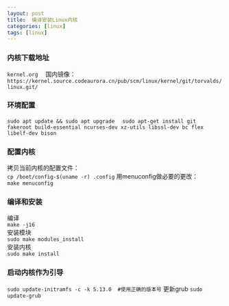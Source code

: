 ```yaml
---
layout: post
title:  编译安装Linux内核
categories: [linux]
tags: [linux]
---
```


### 内核下载地址
`kernel.org  `
国内镜像：`https://kernel.source.codeaurora.cn/pub/scm/linux/kernel/git/torvalds/linux.git/`
### 环境配置
`sudo apt update && sudo apt upgrade  `
`sudo apt-get install git fakeroot build-essential ncurses-dev xz-utils libssl-dev bc flex libelf-dev bison`
### 配置内核
拷贝当前内核的配置文件：  
`cp /boot/config-$(uname -r) .config`
用menuconfig做必要的更改：  
`make menuconfig`
### 编译和安装
编译  
`make -j16`  
安装模块  
`sudo make modules_install`  
安装内核  
`sudo make install`
### 启动内核作为引导
`sudo update-initramfs -c -k 5.13.0  #使用正确的版本号` 
更新grub
`sudo update-grub`

